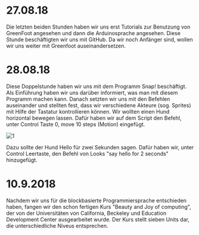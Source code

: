 # 27.08.18

Die letzten beiden Stunden haben wir uns erst Tutorials zur Benutzung von GreenFoot angesehen und dann die Arduinosprache angesehen. Diese Stunde beschäftigten wir uns mit GitHub. Da wir noch Anfänger sind, wollen wir uns weiter mit Greenfoot auseinandersetzen.

# 28.08.18

Diese Doppelstunde haben wir uns mit dem Programm Snap! beschäftigt. Als Einführung haben wir uns darüber informiert, was man mit diesem Programm machen kann. Danach setzten wir uns mit den Befehlen auseinander und stellten fest, dass wir verschiedene Akteure (sog. Sprites) mit Hilfe der Tastatur kontrollieren können.
Wir wollten einen Hund horizontal bewegen lassen. Dafür haben wir auf dem Script den Befehl, unter Control Taste 0, move 10 steps (Motion) eingefügt.

![1](https://user-images.githubusercontent.com/42734752/44729547-5e38a680-aadf-11e8-9c5f-0ea227e6f0d4.jpg)

Dazu sollte der Hund Hello für zwei Sekunden sagen. Dafür haben wir, unter Control Leertaste, den Befehl von Looks "say hello for 2 seconds" hinzugefügt.

# 10.9.2018

Nachdem wir uns für die blockbasierte Programmiersprache entschieden haben, fangen wir den schon fertigen Kurs "Beauty and Joy of computing", der von der Universitäten von California, Beckeley und Education Development Center ausgearbeitet wurde. Der Kurs stellt sieben Units dar, die unterschiedliche Niveus entsprechen. 
